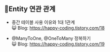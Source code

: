 ## 📝Entity 연관 관계

* 중간 테이블 사용 이유와 1대 1관계 <br>
😺 Blog: https://happy-coding.tistory.com/18

* @ManyToOne, @OneToMany 정복하기 <br>
😺 Blog: https://happy-coding.tistory.com/19
